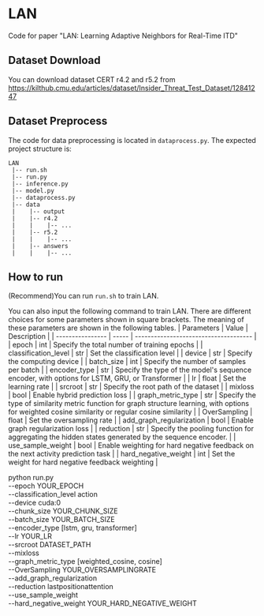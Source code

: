 # LAN

Code for paper "LAN: Learning Adaptive Neighbors for Real-Time ITD"

## Dataset Download

You can download dataset CERT r4.2 and r5.2 from  https://kilthub.cmu.edu/articles/dataset/Insider_Threat_Test_Dataset/12841247

## Dataset Preprocess

The code for data preprocessing is located in `dataprocess.py`.
The expected project structure is:

```
LAN
 |-- run.sh
 |-- run.py
 |-- inference.py
 |-- model.py
 |-- dataprocess.py
 |-- data
 |    |-- output
 |    |-- r4.2
 |    |    |-- ...  
 |    |-- r5.2
 |    |    |-- ...      
 |    |-- answers
 |    |    |-- ...  
```

## How to run
(Recommend)You can run `run.sh` to train LAN.

You can also input the following command to train LAN. There are different choices for some parameters shown in square brackets. The meaning of these parameters are shown in the following tables.
| Parameters       | Value | Description                           |
| ---------------- | ----- | ------------------------------------- |
| epoch            | int   | Specify the total number of training epochs                      |
| classification_level            | str   | Set the classification level                       |
| device            | str   | Specify the computing device                        |
| batch_size            | int   | Specify the number of samples per batch                        |
| encoder_type            | str   | Specify the type of the model's sequence encoder, with options for LSTM, GRU, or Transformer                        |
| lr            | float   | Set the learning rate                  |
| srcroot            | str   | Specify the root path of the dataset                        |
| mixloss            | bool   | Enable hybrid prediction loss                        |
| graph_metric_type            | str   | Specify the type of similarity metric function for graph structure learning, with options for weighted cosine similarity or regular cosine similarity                        |
| OverSampling            | float   | Set the oversampling rate                        |
| add_graph_regularization            | bool   | Enable graph regularization loss                       |
| reduction            | str   | Specify the pooling function for aggregating the hidden states generated by the sequence encoder.                        |
| use_sample_weight            | bool   | Enable weighting for hard  negative feedback on the next activity prediction task                     |
| hard_negative_weight            | int   | Set the weight for hard negative feedback weighting                        |


python run.py \
--epoch YOUR_EPOCH \
--classification_level action \
--device cuda:0 \
--chunk_size YOUR_CHUNK_SIZE \
--batch_size YOUR_BATCH_SIZE \
--encoder_type [lstm, gru, transformer] \
--lr YOUR_LR \
--srcroot DATASET_PATH \
--mixloss \
--graph_metric_type [weighted_cosine, cosine] \
--OverSampling YOUR_OVERSAMPLINGRATE \
--add_graph_regularization \
--reduction lastpositionattention \
--use_sample_weight \
--hard_negative_weight YOUR_HARD_NEGATIVE_WEIGHT 
